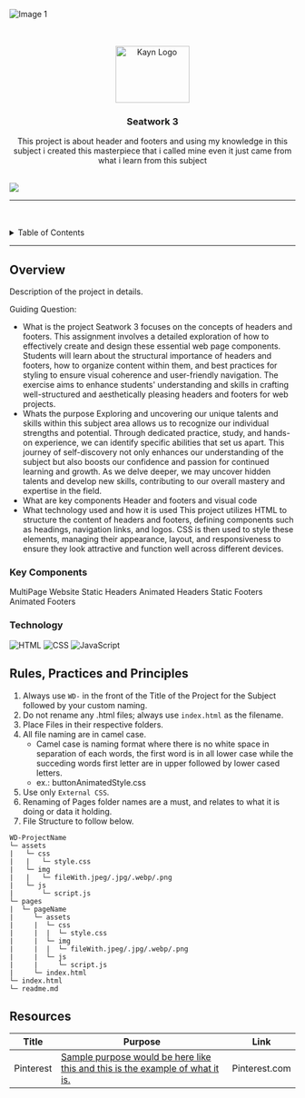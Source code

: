 ![Image 1](https://github.com/KaynUZI/WD-Seatwork-3./assets/151485715/bfaf937c-c8cc-420c-90ed-4c43ac9cd300)<a name="readme-top">

<br/>

<br />
<div align="center">
  <a href="https://github.com/KaynUZI/WD-Seatwork-3">
  <!-- TODO: If you want to add logo or banner you can add it here -->
    <img src="![Image 1](https://github.com/KaynUZI/WD-Seatwork-3./assets/151485715/dee7cf3f-f003-4f81-bab6-79808cd5d7e3)
    " alt="Kayn Logo" width="130" height="100">
  </a>
<!-- TODO: Change Title to the name of the title of your Project -->
  <h3 align="center">Seatwork 3</h3>
</div>
<!-- TODO: Make a short description -->
<div align="center">
This project is about header and footers and using my knowledge in this subject i created this masterpiece that i called mine even it just came from what i learn from this subject
</div>

<br />

<!-- TODO: Change the zyx-0314 into your github username  -->
<!-- TODO: Change the WD-Template-Project into the same name of your folder -->
![](https://visit-counter.vercel.app/counter.png?page=https://github.com/KaynUZI)

---

<br />
<br />

<!-- TODO: If you want to add more layers for your readme -->
<details>
  <summary>Table of Contents</summary>
  <ol>
    <li>
      <a href="#overview">Overview</a>
      <ol>
        <li>
          <a href="#key-components">Key Components</a>
        </li>
        <li>
          <a href="#technology">Technology</a>
        </li>
      </ol>
    </li>
    <li>
      <a href="#rule,-practices-and-principles">Rules, Practices and Principles</a>
    </li>
    <li>
      <a href="#resources">Resources</a>
    </li>
  </ol>
</details>

---

## Overview

<!-- TODO: To be changed -->
<!-- The following are just sample -->
Description of the project in details.

Guiding Question:
- What is the project
Seatwork 3 focuses on the concepts of headers and footers. This assignment involves a detailed exploration of how to effectively create and design these essential web page components. Students will learn about the structural importance of headers and footers, how to organize content within them, and best practices for styling to ensure visual coherence and user-friendly navigation. The exercise aims to enhance students' understanding and skills in crafting well-structured and aesthetically pleasing headers and footers for web projects.
- Whats the purpose
Exploring and uncovering our unique talents and skills within this subject area allows us to recognize our individual strengths and potential. Through dedicated practice, study, and hands-on experience, we can identify specific abilities that set us apart. This journey of self-discovery not only enhances our understanding of the subject but also boosts our confidence and passion for continued learning and growth. As we delve deeper, we may uncover hidden talents and develop new skills, contributing to our overall mastery and expertise in the field.
- What are key components
Header and footers and visual code
- What technology used and how it is used
This project utilizes HTML to structure the content of headers and footers, defining components such as headings, navigation links, and logos. CSS is then used to style these elements, managing their appearance, layout, and responsiveness to ensure they look attractive and function well across different devices.

### Key Components
MultiPage Website
Static Headers
Animated Headers
Static Footers
Animated Footers

### Technology
<!-- TODO: List of Technology Used -->
![HTML](https://img.shields.io/badge/HTML-E34F26?style=for-the-badge&logo=html5&logoColor=white)
![CSS](https://img.shields.io/badge/CSS-1572B6?style=for-the-badge&logo=css3&logoColor=white)
![JavaScript](https://img.shields.io/badge/JavaScript-F7DF1E?style=for-the-badge&logo=javascript&logoColor=white)

## Rules, Practices and Principles
1. Always use `WD-` in the front of the Title of the Project for the Subject followed by your custom naming.
2. Do not rename any .html files; always use `index.html` as the filename.
3. Place Files in their respective folders.
4. All file naming are in camel case.
   - Camel case is naming format where there is no white space in separation of each words, the first word is in all lower case while the succeding words first letter are in upper followed by lower cased letters.
   - ex.: buttonAnimatedStyle.css
5. Use only `External CSS`.
6. Renaming of Pages folder names are a must, and relates to what it is doing or data it holding.
7. File Structure to follow below.

```
WD-ProjectName
└─ assets
|   └─ css
|   |   └─ style.css
|   └─ img
|   |   └─ fileWith.jpeg/.jpg/.webp/.png
|   └─ js
|       └─ script.js
└─ pages
|  └─ pageName
|     └─ assets
|     |  └─ css
|     |  |  └─ style.css
|     |  └─ img
|     |  |  └─ fileWith.jpeg/.jpg/.webp/.png
|     |  └─ js
|     |     └─ script.js
|     └─ index.html
└─ index.html
└─ readme.md
```

## Resources

<!-- TODO: Add References -->
| Title | Purpose | Link |
|-|-|-|
| Pinterest | [Sample purpose would be here like this and this is the example of what it is.](https://ph.pinterest.com) | Pinterest.com |
